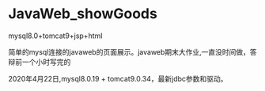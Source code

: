 # JavaWeb_showGoods
mysql8.0+tomcat9+jsp+html

简单的mysql连接的javaweb的页面展示。javaweb期末大作业,一直没时间做，答辩前一个小时写完的



2020年4月22日,mysql8.0.19 + tomcat9.0.34，最新jdbc参数和驱动。  
